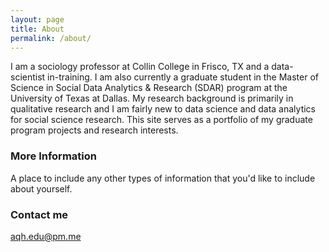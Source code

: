 ```yaml
---
layout: page
title: About
permalink: /about/
---
```


I am a sociology professor at Collin College in Frisco, TX and a data-scientist in-training. I am also currently a graduate student in the Master of Science in Social Data Analytics & Research (SDAR) program at the University of Texas at Dallas. My research background is primarily in qualitative research and I am fairly new to data science and data analytics for social science research. This site serves as a portfolio of my graduate program projects and research interests.

### More Information

A place to include any other types of information that you'd like to include about yourself.

### Contact me

[aqh.edu@pm.me](mailto:aqh.edu@pm.me)
